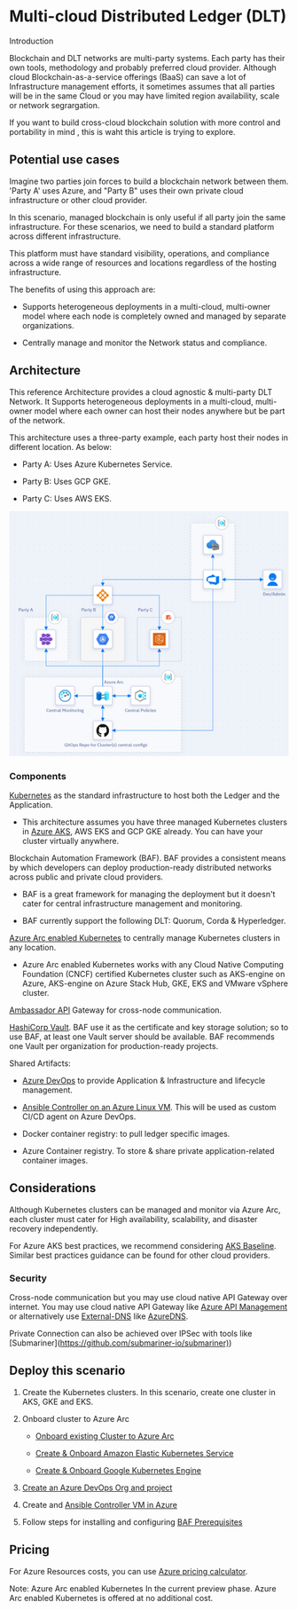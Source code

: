# Multi-cloud Distributed Ledger (DLT)

Introduction

Blockchain and DLT networks are multi-party systems. Each party has
their own tools, methodology and probably preferred cloud provider.
Although cloud Blockchain-as-a-service offerings (BaaS) can save a lot
of Infrastructure management efforts, it sometimes assumes that all parties will be
in the same Cloud or you may have limited region availability, scale or network segrargation.

If you want to build cross-cloud blockchain solution with more control and portability in mind , this is waht this article is trying to explore.

## Potential use cases

Imagine two parties join forces to build a blockchain network between
them. 'Party A' uses Azure, and "Party B" uses their own private cloud
infrastructure or other cloud provider.

In this scenario, managed blockchain is only useful if all party join
the same infrastructure. For these scenarios, we need to build a
standard platform across different infrastructure.

This platform must have standard visibility, operations, and compliance
across a wide range of resources and locations regardless of the hosting
infrastructure.

The benefits of using this approach are:

-   Supports heterogeneous deployments in a multi-cloud, multi-owner
    model where each node is completely owned and managed by separate
    organizations.

-   Centrally manage and monitor the Network status and compliance.

## Architecture

This reference Architecture provides a cloud agnostic & multi-party DLT
Network. It Supports heterogeneous deployments in a multi-cloud,
multi-owner model where each owner can host their nodes anywhere but be
part of the network.

This architecture uses a three-party example, each party host their
nodes in different location. As below:

-   Party A: Uses Azure Kubernetes Service.

-   Party B: Uses GCP GKE.

-   Party C: Uses AWS EKS.

<p align="center">
  <img src="images/MultiCloudDLTArchitecture.PNG">
</p>


### Components

[Kubernetes](https://kubernetes.io/) as the standard infrastructure to
host both the Ledger and the Application.

-   This architecture assumes you have three managed Kubernetes clusters
    in [Azure
    AKS](https://docs.microsoft.com/en-us/azure/aks/intro-kubernetes),
    AWS EKS and GCP GKE already. You can have your cluster virtually
    anywhere.

Blockchain Automation Framework (BAF). BAF provides a consistent means
by which developers can deploy production-ready distributed networks
across public and private cloud providers.

-   BAF is a great framework for managing the deployment but it doesn't
    cater for central infrastructure management and monitoring.

-   BAF currently support the following DLT: Quorum, Corda &
    Hyperledger.

[Azure Arc enabled
Kubernetes](https://docs.microsoft.com/en-gb/azure/azure-arc/kubernetes/overview)
to centrally manage Kubernetes clusters in any location.

-   Azure Arc enabled Kubernetes works with any Cloud Native Computing
    Foundation (CNCF) certified Kubernetes cluster such as AKS-engine on
    Azure, AKS-engine on Azure Stack Hub, GKE, EKS and VMware vSphere
    cluster.

[Ambassador API](https://www.getambassador.io/) Gateway for cross-node
communication.

[HashiCorp Vault](https://www.hashicorp.com/products/vault). BAF use it
as the certificate and key storage solution; so to use BAF, at least one
Vault server should be available. BAF recommends one Vault per
organization for production-ready projects.

Shared Artifacts:

-   [Azure DevOps](https://dev.azure.com/) to provide Application &
    Infrastructure and lifecycle management.

-   [Ansible Controller on an Azure Linux VM](https://azuredevopslabs.com/labs/vstsextend/ansible/). This will be used as custom
    CI/CD agent on Azure DevOps.

-   Docker container registry: to pull ledger specific images.

-   Azure Container registry. To store & share private
    application-related container images.

## Considerations

Although Kubernetes clusters can be managed and monitor via Azure Arc,
each cluster must cater for High availability, scalability, and disaster
recovery independently.

For Azure AKS best practices, we recommend considering [AKS
Baseline](https://docs.microsoft.com/en-us/azure/architecture/reference-architectures/containers/aks/secure-baseline-aks).
Similar best practices guidance can be found for other cloud providers.

### Security

Cross-node communication but you may use cloud native API Gateway over
internet. You may use cloud native API Gateway like [Azure API
Management](https://docs.microsoft.com/en-us/azure/api-management/how-to-deploy-self-hosted-gateway-azure-kubernetes-service)
or alternatively use
[External-DNS](https://github.com/kubernetes-sigs/external-dns) like
[AzureDNS](https://azure.microsoft.com/en-us/services/dns).

Private Connection can also be achieved over IPSec with tools like
\[Submariner\](<https://github.com/submariner-io/submariner)>)

## Deploy this scenario

1.  Create the Kubernetes clusters. In this scenario, create one cluster in AKS, GKE and EKS.

2.  Onboard cluster to Azure Arc

      - [Onboard existing Cluster to Azure Arc](https://azurearcjumpstart.io/azure_arc_jumpstart/azure_arc_k8s/general/onboard_k8s/)

      - [Create & Onboard Amazon Elastic Kubernetes Service](https://azurearcjumpstart.io/azure_arc_jumpstart/azure_arc_k8s/eks/eks_terraform/)

      - [Create & Onboard Google Kubernetes Engine](https://azurearcjumpstart.io/azure_arc_jumpstart/azure_arc_k8s/gke/gke_terraform/)

3.  [Create an Azure DevOps Org and
    project](https://docs.microsoft.com/en-us/azure/devops/organizations/accounts/create-organization?view=azure-devops)

4.  Create and [Ansible Controller VM in
    Azure](https://azuredevopslabs.com/labs/vstsextend/ansible/)

5.  Follow steps for installing and configuring [BAF
    Prerequisites](https://blockchain-automation-framework.readthedocs.io/en/latest/prerequisites.html)

## Pricing

For Azure Resources costs, you can use [Azure pricing
calculator](https://azure.microsoft.com/en-gb/pricing/calculator/).

Note: Azure Arc enabled Kubernetes In the current preview phase. Azure
Arc enabled Kubernetes is offered at no additional cost.
